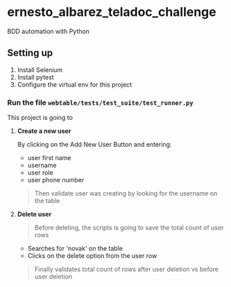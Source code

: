 # ernesto_albarez_teladoc_challenge
BDD automation with Python

## Setting up

1. Install Selenium
2. Install pytest
3. Configure the virtual env for this project


### Run the file `webtable/tests/test_suite/test_runner.py`
This project is going to

1. **Create a new user**
    
    By clicking on the Add New User Button and entering:

      - user first name
      - username
      - user role
      - user phone number

    > Then validate user was creating by looking for the username on the table

2. **Delete user**
    > Before deleting, the scripts is going to save the total count of user rows
   - Searches for 'novak' on the table
   - Clicks on the delete option from the user row
    > Finally validates total count of rows after user deletion vs before user deletion